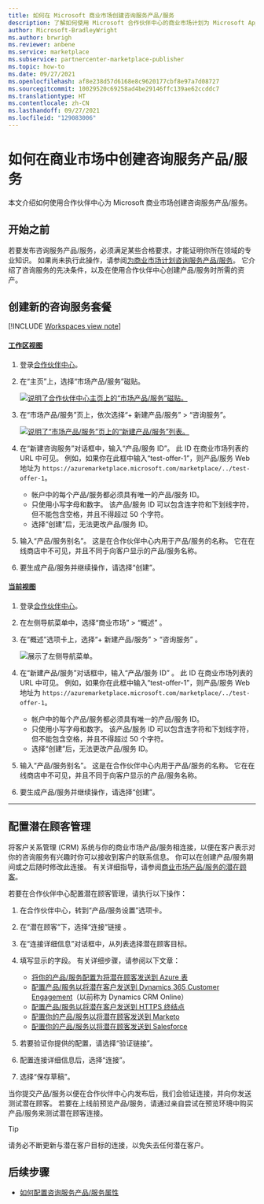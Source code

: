 ```yaml
---
title: 如何在 Microsoft 商业市场创建咨询服务产品/服务
description: 了解如何使用 Microsoft 合作伙伴中心的商业市场计划为 Microsoft AppSource 或 Azure 市场创建新的咨询服务产品/服务。
author: Microsoft-BradleyWright
ms.author: brwrigh
ms.reviewer: anbene
ms.service: marketplace
ms.subservice: partnercenter-marketplace-publisher
ms.topic: how-to
ms.date: 09/27/2021
ms.openlocfilehash: af8e238d57d6168e8c9620177cbf8e97a7d08727
ms.sourcegitcommit: 10029520c69258ad4be29146ffc139ae62ccddc7
ms.translationtype: HT
ms.contentlocale: zh-CN
ms.lasthandoff: 09/27/2021
ms.locfileid: "129083006"
---
```

# <a name="how-to-create-a-consulting-service-offer-in-the-commercial-marketplace"></a>如何在商业市场中创建咨询服务产品/服务

本文介绍如何使用合作伙伴中心为 Microsoft 商业市场创建咨询服务产品/服务。

## <a name="before-you-begin"></a>开始之前

若要发布咨询服务产品/服务，必须满足某些合格要求，才能证明你所在领域的专业知识。 如果尚未执行此操作，请参阅[为商业市场计划咨询服务产品/服务](./plan-consulting-service-offer.md)。 它介绍了咨询服务的先决条件，以及在使用合作伙伴中心创建产品/服务时所需的资产。

## <a name="create-a-new-consulting-service-offer"></a>创建新的咨询服务套餐

[!INCLUDE [Workspaces view note](./includes/preview-interface.md)]

#### <a name="workspaces-view"></a>[工作区视图](#tab/workspaces-view)

1. 登录[合作伙伴中心](https://partner.microsoft.com/dashboard/home)。
1. 在“主页”上，选择“市场产品/服务”磁贴。

    [ ![说明了合作伙伴中心主页上的“市场产品/服务”磁贴。](./media/workspaces/partner-center-home.png) ](./media/workspaces/partner-center-home.png#lightbox)

1. 在“市场产品/服务”页上，依次选择“+ 新建产品/服务” > “咨询服务”。

    [ ![说明了“市场产品/服务”页上的“新建产品/服务”列表。](./media/new-offer-consulting-service-workspaces.png) ](./media/new-offer-consulting-service-workspaces.png#lightbox)

1. 在“新建咨询服务”对话框中，输入“产品/服务 ID”。 此 ID 在商业市场列表的 URL 中可见。 例如，如果你在此框中输入“test-offer-1”，则产品/服务 Web 地址为 `https://azuremarketplace.microsoft.com/marketplace/../test-offer-1`。

    * 帐户中的每个产品/服务都必须具有唯一的产品/服务 ID。
    * 只使用小写字母和数字。 该产品/服务 ID 可以包含连字符和下划线字符，但不能包含空格，并且不得超过 50 个字符。
    * 选择“创建”后，无法更改产品/服务 ID。

1. 输入“产品/服务别名”。 这是在合作伙伴中心内用于产品/服务的名称。 它在在线商店中不可见，并且不同于向客户显示的产品/服务名称。
1. 要生成产品/服务并继续操作，请选择“创建”。

#### <a name="current-view"></a>[当前视图](#tab/current-view)

1. 登录[合作伙伴中心](https://partner.microsoft.com/dashboard/home)。
1. 在左侧导航菜单中，选择“商业市场” > “概述” 。
1. 在“概述”选项卡上，选择“+ 新建产品/服务” > “咨询服务” 。

    ![展示了左侧导航菜单。](./media/new-offer-consulting-service.png)

1. 在“新建产品/服务”对话框中，输入“产品/服务 ID” 。 此 ID 在商业市场列表的 URL 中可见。 例如，如果你在此框中输入“test-offer-1”，则产品/服务 Web 地址为 `https://azuremarketplace.microsoft.com/marketplace/../test-offer-1`。

    * 帐户中的每个产品/服务都必须具有唯一的产品/服务 ID。
    * 只使用小写字母和数字。 该产品/服务 ID 可以包含连字符和下划线字符，但不能包含空格，并且不得超过 50 个字符。
    * 选择“创建”后，无法更改产品/服务 ID。

1. 输入“产品/服务别名”。 这是在合作伙伴中心内用于产品/服务的名称。 它在在线商店中不可见，并且不同于向客户显示的产品/服务名称。
1. 要生成产品/服务并继续操作，请选择“创建”。

---

## <a name="configure-lead-management"></a>配置潜在顾客管理

将客户关系管理 (CRM) 系统与你的商业市场产品/服务相连接，以便在客户表示对你的咨询服务有兴趣时你可以接收到客户的联系信息。 你可以在创建产品/服务期间或之后随时修改此连接。 有关详细指导，请参阅[商业市场产品/服务的潜在顾客](./partner-center-portal/commercial-marketplace-get-customer-leads.md)。

若要在合作伙伴中心配置潜在顾客管理，请执行以下操作：

1.  在合作伙伴中心，转到“产品/服务设置”选项卡。
2.  在“潜在顾客”下，选择“连接”链接 。
3.  在“连接详细信息”对话框中，从列表选择潜在顾客目标。
4.  填写显示的字段。 有关详细步骤，请参阅以下文章：

    * [将你的产品/服务配置为将潜在顾客发送到 Azure 表](./partner-center-portal/commercial-marketplace-lead-management-instructions-azure-table.md#configure-your-offer-to-send-leads-to-the-azure-table)
    * [配置产品/服务以将潜在客户发送到 Dynamics 365 Customer Engagement](./partner-center-portal/commercial-marketplace-lead-management-instructions-dynamics.md#configure-your-offer-to-send-leads-to-dynamics-365-customer-engagement)（以前称为 Dynamics CRM Online）
    * [配置产品/服务以将潜在客户发送到 HTTPS 终结点](./partner-center-portal/commercial-marketplace-lead-management-instructions-https.md#configure-your-offer-to-send-leads-to-the-https-endpoint)
    * [配置你的产品/服务以将潜在顾客发送到 Marketo](./partner-center-portal/commercial-marketplace-lead-management-instructions-marketo.md#configure-your-offer-to-send-leads-to-marketo)
    * [配置你的产品/服务以将潜在顾客发送到 Salesforce](./partner-center-portal/commercial-marketplace-lead-management-instructions-salesforce.md#configure-your-offer-to-send-leads-to-salesforce)

5.  若要验证你提供的配置，请选择“验证链接”。
6.  配置连接详细信息后，选择“连接”。
7.  选择“保存草稿”。

当你提交产品/服务以便在合作伙伴中心内发布后，我们会验证连接，并向你发送测试潜在顾客。 若要在上线前预览产品/服务，请通过亲自尝试在预览环境中购买产品/服务来测试潜在顾客连接。

> [!TIP]
> 请务必不断更新与潜在客户目标的连接，以免失去任何潜在客户。

## <a name="next-steps"></a>后续步骤

* [如何配置咨询服务产品/服务属性](./create-consulting-service-offer-properties.md)
